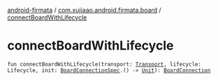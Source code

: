 [android-firmata](../index.md) / [com.xujiaao.android.firmata.board](index.md) / [connectBoardWithLifecycle](./connect-board-with-lifecycle.md)

# connectBoardWithLifecycle

`fun connectBoardWithLifecycle(transport: `[`Transport`](../com.xujiaao.android.firmata.transport/-transport/index.md)`, lifecycle: Lifecycle, init: `[`BoardConnectionSpec`](-board-connection-spec/index.md)`.() -> `[`Unit`](https://kotlinlang.org/api/latest/jvm/stdlib/kotlin/-unit/index.html)`): `[`BoardConnection`](-board-connection/index.md)